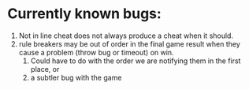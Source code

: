 # Currently known bugs:
1. Not in line cheat does not always produce a cheat when it should.
2. rule breakers may be out of order in the final game result when they
cause a problem (throw bug or timeout) on win.
   1. Could have to do with the order we are notifying them in the first place, or
   2. a subtler bug with the game